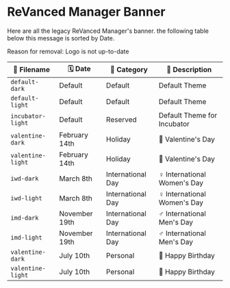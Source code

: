 # ReVanced Manager Banner


Here are all the legacy ReVanced Manager's banner. the following table below this message is sorted by Date.

Reason for removal: Logo is not up-to-date

| 📃 Filename | 🗓️ Date | 📔 Category | 📜 Description |
| --- | --- | --- | --- |
| `default-dark` | Default | Default | Default Theme |
| `default-light` | Default | Default | Default Theme |
| `incubator-light` | Default | Reserved | Default Theme for Incubator |
| `valentine-dark` | February 14th | Holiday | 💖 Valentine's Day |
| `valentine-light` | February 14th | Holiday | 💖 Valentine's Day |
| `iwd-dark` | March 8th | International Day | ♀️ International Women's Day |
| `iwd-light` | March 8th | International Day | ♀️ International Women's Day |
| `imd-dark` | November 19th | International Day | ♂️ International Men's Day |
| `imd-light` | November 19th | International Day | ♂️ International Men's Day |
| `valentine-dark` | July 10th | Personal | 💖 Happy Birthday |
| `valentine-light` | July 10th | Personal | 💖 Happy Birthday |
